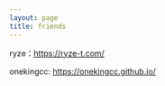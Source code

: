 ```yaml
---
layout: page
title: friends
---
```




ryze：https://ryze-t.com/

onekingcc:  https://onekingcc.github.io/

